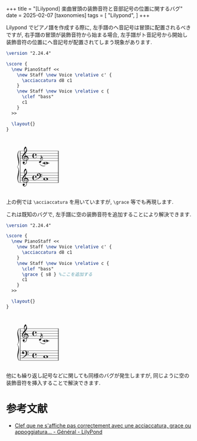 +++
title = "[Lilypond] 楽曲冒頭の装飾音符と音部記号の位置に関するバグ"
date = 2025-02-07
[taxonomies]
tags = [ "Lilypond", ]
+++

Lilypond でピアノ譜を作成する際に, 左手譜のヘ音記号は冒頭に配置されるべきですが,
右手譜の冒頭が装飾音符から始まる場合, 左手譜がト音記号から開始し装飾音符の位置にヘ音記号が配置されてしまう現象があります.

```tex
\version "2.24.4"

\score {
  \new PianoStaff <<
    \new Staff \new Voice \relative c' {
      \acciaccatura d8 c1
    }
    \new Staff \new Voice \relative c {
      \clef "bass"
      c1
    }
  >>

  \layout{}
}
```

<svg xmlns="http://www.w3.org/2000/svg" xmlns:xlink="http://www.w3.org/1999/xlink" version="1.2" width="49.67mm" height="39.73mm" viewBox="0.0000 -0.0000 28.2639 22.6096">
<style type="text/css">
<![CDATA[
tspan { white-space: pre; }
]]>
</style>
<g transform="translate(5.6906, 9.6213)">
<line stroke-linejoin="round" stroke-linecap="round" stroke-width="0.1000" stroke="currentColor" x1="0.0500" y1="0" x2="15.6604" y2="0"/>
</g>
<g transform="translate(5.6906, 8.6213)">
<line stroke-linejoin="round" stroke-linecap="round" stroke-width="0.1000" stroke="currentColor" x1="0.0500" y1="0" x2="15.6604" y2="0"/>
</g>
<g transform="translate(5.6906, 7.6213)">
<line stroke-linejoin="round" stroke-linecap="round" stroke-width="0.1000" stroke="currentColor" x1="0.0500" y1="0" x2="15.6604" y2="0"/>
</g>
<g transform="translate(5.6906, 6.6213)">
<line stroke-linejoin="round" stroke-linecap="round" stroke-width="0.1000" stroke="currentColor" x1="0.0500" y1="0" x2="15.6604" y2="0"/>
</g>
<g transform="translate(5.6906, 5.6213)">
<line stroke-linejoin="round" stroke-linecap="round" stroke-width="0.1000" stroke="currentColor" x1="0.0500" y1="0" x2="15.6604" y2="0"/>
</g>
<g transform="translate(21.2110, 7.6213)">
<rect x="0.0000" y="-2.0000" width="0.1900" height="4.0500" ry="0.0000" fill="currentColor"/>
</g>
<g transform="translate(21.2110, 16.6213)">
<rect x="0.0000" y="-2.0500" width="0.1900" height="4.0500" ry="0.0000" fill="currentColor"/>
</g>
<g transform="translate(21.2110, 3.8453)">
<rect x="0.0000" y="5.8260" width="0.1900" height="4.9500" ry="0.0000" fill="currentColor"/>
</g>
<g transform="translate(5.6906, 18.6213)">
<line stroke-linejoin="round" stroke-linecap="round" stroke-width="0.1000" stroke="currentColor" x1="0.0500" y1="0" x2="15.6604" y2="0"/>
</g>
<g transform="translate(5.6906, 17.6213)">
<line stroke-linejoin="round" stroke-linecap="round" stroke-width="0.1000" stroke="currentColor" x1="0.0500" y1="0" x2="15.6604" y2="0"/>
</g>
<g transform="translate(5.6906, 16.6213)">
<line stroke-linejoin="round" stroke-linecap="round" stroke-width="0.1000" stroke="currentColor" x1="0.0500" y1="0" x2="15.6604" y2="0"/>
</g>
<g transform="translate(5.6906, 15.6213)">
<line stroke-linejoin="round" stroke-linecap="round" stroke-width="0.1000" stroke="currentColor" x1="0.0500" y1="0" x2="15.6604" y2="0"/>
</g>
<g transform="translate(5.6906, 14.6213)">
<line stroke-linejoin="round" stroke-linecap="round" stroke-width="0.1000" stroke="currentColor" x1="0.0500" y1="0" x2="15.6604" y2="0"/>
</g>
<g transform="translate(5.6906, 10.6213)">
<rect x="9.0391" y="-0.1000" width="2.8737" height="0.2000" ry="0.1000" fill="currentColor"/>
</g>
<a style="color:inherit;" xlink:href="textedit:///home/sugiura/.local/src/lilypond-2.24.4/share/lilypond/2.24.4/ly/grace-init.ly:41:6:7">
<g transform="translate(13.3905, 7.6213)">
<path stroke-width="0.0800" stroke-linejoin="round" stroke-linecap="round" stroke="currentColor" fill="currentColor" d="M0.3750 3.3940C0.8007 4.1429 1.7961 4.4392 2.5620 4.0450L2.5620 4.0450C1.8303 4.3242 0.8350 4.0279 0.3750 3.3940z"/>
</g>
</a>
<g transform="translate(5.3306, 12.1213)">
<path transform="scale(0.0040, -0.0040)" d="M-189 -1146c0 267 108 528 108 780c0 135 -33 261 -129 360c-3 3 -3 3 -3 6s0 3 3 6c96 99 129 225 129 360c0 252 -108 513 -108 780c0 189 45 366 177 501c3 3 9 6 12 6c9 0 15 -9 15 -18c0 -3 0 -9 -3 -12c-99 -99 -129 -225 -129 -360c0 -249 102 -504 102 -765
c0 -186 -45 -363 -174 -498c129 -135 174 -312 174 -498c0 -261 -102 -516 -102 -765c0 -135 30 -261 129 -360c3 -3 3 -9 3 -12c0 -9 -6 -18 -15 -18c-3 0 -9 3 -12 6c-132 135 -177 312 -177 501z" fill="currentColor"/>
</g>
<g transform="translate(5.6306, 12.1213)">
<rect x="0.0000" y="-6.5500" width="0.1600" height="13.1000" ry="0.0500" fill="currentColor"/>
</g>
<a style="color:inherit;" xlink:href="textedit:///mnt/c/Users/sugiura/Desktop/workdesk/tmp/grace.ly:10:20:21">
<g transform="translate(13.3905, 10.1213)">
<path transform="scale(0.0028, -0.0028)" d="M208 139c61 0 117 -33 117 -99c0 -71 -52 -119 -99 -147c-34 -20 -71 -32 -110 -32c-61 0 -116 33 -116 99c0 71 51 119 98 147c34 20 71 32 110 32z" fill="currentColor"/>
</g>
</a>
<g transform="translate(6.4906, 8.6213)">
<path transform="scale(0.0040, -0.0040)" d="M376 262c4 0 9 1 13 1c155 0 256 -128 256 -261c0 -76 -33 -154 -107 -210c-22 -17 -47 -28 -73 -36c3 -35 5 -70 5 -105c0 -19 -1 -39 -2 -58c-7 -120 -90 -228 -208 -228c-108 0 -195 88 -195 197c0 58 53 103 112 103c54 0 95 -47 95 -103c0 -52 -43 -95 -95 -95
c-11 0 -21 2 -31 6c26 -39 68 -65 117 -65c96 0 157 92 163 191c1 18 2 37 2 55c0 31 -1 61 -4 92c-29 -5 -58 -8 -89 -8c-188 0 -333 172 -333 374c0 177 131 306 248 441c-19 62 -37 126 -45 191c-6 52 -7 103 -7 155c0 115 55 224 149 292c3 2 7 3 10 3c4 0 7 0 10 -3
c71 -84 133 -245 133 -358c0 -143 -86 -255 -180 -364c21 -68 39 -138 56 -207zM461 -203c68 24 113 95 113 164c0 90 -66 179 -173 190c24 -116 46 -231 60 -354zM74 28c0 -135 129 -247 264 -247c28 0 55 2 82 6c-14 127 -37 245 -63 364c-79 -8 -124 -61 -124 -119
c0 -44 25 -91 81 -123c5 -5 7 -10 7 -15c0 -11 -10 -22 -22 -22c-3 0 -6 1 -9 2c-80 43 -117 115 -117 185c0 88 58 174 160 197c-14 58 -29 117 -46 175c-107 -121 -213 -243 -213 -403zM408 1045c-99 -48 -162 -149 -162 -259c0 -74 18 -133 36 -194
c80 97 146 198 146 324c0 55 -4 79 -20 129z" fill="currentColor"/>
</g>
<g transform="translate(10.6906, 7.6213)">
<path transform="scale(0.0040, -0.0040)" d="M359 27c-49 0 -75 42 -75 75c0 38 27 77 72 77c4 0 9 0 14 -1c-28 37 -72 59 -120 59c-106 0 -113 -73 -113 -186v-51v-51c0 -113 7 -187 113 -187c80 0 139 70 158 151c2 7 7 10 12 10c6 0 13 -4 13 -12c0 -94 -105 -174 -183 -174c-68 0 -137 21 -184 70
c-49 51 -66 122 -66 193s17 142 66 193c47 49 116 69 184 69c87 0 160 -64 175 -150c1 -5 1 -9 1 -13c0 -40 -30 -72 -67 -72z" fill="currentColor"/>
</g>
<g transform="translate(6.4906, 17.6213)">
<path transform="scale(0.0040, -0.0040)" d="M376 262c4 0 9 1 13 1c155 0 256 -128 256 -261c0 -76 -33 -154 -107 -210c-22 -17 -47 -28 -73 -36c3 -35 5 -70 5 -105c0 -19 -1 -39 -2 -58c-7 -120 -90 -228 -208 -228c-108 0 -195 88 -195 197c0 58 53 103 112 103c54 0 95 -47 95 -103c0 -52 -43 -95 -95 -95
c-11 0 -21 2 -31 6c26 -39 68 -65 117 -65c96 0 157 92 163 191c1 18 2 37 2 55c0 31 -1 61 -4 92c-29 -5 -58 -8 -89 -8c-188 0 -333 172 -333 374c0 177 131 306 248 441c-19 62 -37 126 -45 191c-6 52 -7 103 -7 155c0 115 55 224 149 292c3 2 7 3 10 3c4 0 7 0 10 -3
c71 -84 133 -245 133 -358c0 -143 -86 -255 -180 -364c21 -68 39 -138 56 -207zM461 -203c68 24 113 95 113 164c0 90 -66 179 -173 190c24 -116 46 -231 60 -354zM74 28c0 -135 129 -247 264 -247c28 0 55 2 82 6c-14 127 -37 245 -63 364c-79 -8 -124 -61 -124 -119
c0 -44 25 -91 81 -123c5 -5 7 -10 7 -15c0 -11 -10 -22 -22 -22c-3 0 -6 1 -9 2c-80 43 -117 115 -117 185c0 88 58 174 160 197c-14 58 -29 117 -46 175c-107 -121 -213 -243 -213 -403zM408 1045c-99 -48 -162 -149 -162 -259c0 -74 18 -133 36 -194
c80 97 146 198 146 324c0 55 -4 79 -20 129z" fill="currentColor"/>
</g>
<g transform="translate(10.6906, 16.6213)">
<path transform="scale(0.0040, -0.0040)" d="M359 27c-49 0 -75 42 -75 75c0 38 27 77 72 77c4 0 9 0 14 -1c-28 37 -72 59 -120 59c-106 0 -113 -73 -113 -186v-51v-51c0 -113 7 -187 113 -187c80 0 139 70 158 151c2 7 7 10 12 10c6 0 13 -4 13 -12c0 -94 -105 -174 -183 -174c-68 0 -137 21 -184 70
c-49 51 -66 122 -66 193s17 142 66 193c47 49 116 69 184 69c87 0 160 -64 175 -150c1 -5 1 -9 1 -13c0 -40 -30 -72 -67 -72z" fill="currentColor"/>
</g>
<g transform="translate(14.2434, 7.6213)">
<rect x="-0.0650" y="-0.3000" width="0.1300" height="2.6856" ry="0.0400" fill="currentColor"/>
</g>
<g transform="translate(12.5405, 15.6213)">
<path transform="scale(0.0040, -0.0040)" d="M446 -100c0 23 18 41 41 41s41 -18 41 -41s-18 -41 -41 -41s-41 18 -41 41zM446 100c0 23 18 41 41 41s41 -18 41 -41s-18 -41 -41 -41s-41 18 -41 41zM179 213c140 0 241 -69 241 -201c0 -211 -210 -333 -411 -421c-3 -3 -6 -4 -9 -4c-7 0 -13 6 -13 13c0 3 1 6 4 9
c150 98 307 217 307 393c0 92 -38 185 -119 185c-52 0 -87 -38 -104 -90c5 1 10 2 15 2c44 0 80 -36 80 -80c0 -46 -35 -85 -80 -85c-48 0 -90 38 -90 85c0 104 77 194 179 194z" fill="currentColor"/>
</g>
<a style="color:inherit;" xlink:href="textedit:///mnt/c/Users/sugiura/Desktop/workdesk/tmp/grace.ly:15:6:7">
<g transform="translate(15.1509, 17.1213)">
<path transform="scale(0.0040, -0.0040)" d="M213 112c-50 0 -69 -43 -69 -88c0 -77 57 -136 134 -136c50 0 69 43 69 88c0 77 -57 136 -134 136zM491 0c0 -43 -34 -75 -72 -96c-53 -29 -114 -40 -174 -40s-120 11 -173 40c-38 21 -72 53 -72 96s34 75 72 96c53 29 113 40 173 40s121 -11 174 -40
c38 -21 72 -53 72 -96z" fill="currentColor"/>
</g>
</a>
<a style="color:inherit;" xlink:href="textedit:///mnt/c/Users/sugiura/Desktop/workdesk/tmp/grace.ly:10:23:24">
<g transform="translate(15.1509, 10.6213)">
<path transform="scale(0.0040, -0.0040)" d="M213 112c-50 0 -69 -43 -69 -88c0 -77 57 -136 134 -136c50 0 69 43 69 88c0 77 -57 136 -134 136zM491 0c0 -43 -34 -75 -72 -96c-53 -29 -114 -40 -174 -40s-120 11 -173 40c-38 21 -72 53 -72 96s34 75 72 96c53 29 113 40 173 40s121 -11 174 -40
c38 -21 72 -53 72 -96z" fill="currentColor"/>
</g>
</a>
<g transform="translate(14.3084, 7.3613)">
<path transform="scale(0.0028, -0.0028)" d="M206 -219c18 0 32 -14 32 -32c0 -9 -4 -17 -11 -23l-357 -290c-5 -5 -11 -7 -18 -7h-1c-17 0 -31 15 -31 32c0 9 4 17 11 23l357 290c5 5 11 7 18 7z" fill="currentColor"/>
</g>
<g transform="translate(14.3084, 7.3613)">
<path transform="scale(0.0028, -0.0028)" d="M0 0c0 -196 207 -334 207 -530c0 -71 -15 -140 -41 -206c-5 -10 -14 -13 -23 -13c-14 0 -28 10 -28 26c0 2 1 3 1 5c26 59 42 123 42 188c0 101 -90 205 -158 280h-21v250h21z" fill="currentColor"/>
</g>
<g transform="translate(28.8852, 165.1062)">
<a xlink:href="https://lilypond.org/">
<rect x="0.0000" y="-0.4888" width="61.7311" height="2.1604" fill="none" stroke="none" stroke-width="0.0"/>
</a>
</g>
<g transform="translate(28.8852, 165.1062)">
<text font-family="serif" font-size="2.2001" text-anchor="start" fill="currentColor">
<tspan>Music engraving by LilyPond 2.24.4—www.lilypond.org</tspan>
</text>
</g>
</svg>


上の例では `\acciaccatura` を用いていますが, `\grace` 等でも再現します.

これは既知のバグで, 左手譜に空の装飾音符を追加することにより解決できます.

```tex
\version "2.24.4"

\score {
  \new PianoStaff <<
    \new Staff \new Voice \relative c' {
      \acciaccatura d8 c1
    }
    \new Staff \new Voice \relative c {
      \clef "bass"
      \grace { s8 } %ここを追加する
      c1
    }
  >>

  \layout{}
}
```


<svg xmlns="http://www.w3.org/2000/svg" xmlns:xlink="http://www.w3.org/1999/xlink" version="1.2" width="49.67mm" height="37.16mm" viewBox="0.0000 -0.0000 28.2639 21.1463">
<style type="text/css">
<![CDATA[
tspan { white-space: pre; }
]]>
</style>
<g transform="translate(5.6906, 9.6213)">
<line stroke-linejoin="round" stroke-linecap="round" stroke-width="0.1000" stroke="currentColor" x1="0.0500" y1="0" x2="15.6604" y2="0"/>
</g>
<g transform="translate(5.6906, 8.6213)">
<line stroke-linejoin="round" stroke-linecap="round" stroke-width="0.1000" stroke="currentColor" x1="0.0500" y1="0" x2="15.6604" y2="0"/>
</g>
<g transform="translate(5.6906, 7.6213)">
<line stroke-linejoin="round" stroke-linecap="round" stroke-width="0.1000" stroke="currentColor" x1="0.0500" y1="0" x2="15.6604" y2="0"/>
</g>
<g transform="translate(5.6906, 6.6213)">
<line stroke-linejoin="round" stroke-linecap="round" stroke-width="0.1000" stroke="currentColor" x1="0.0500" y1="0" x2="15.6604" y2="0"/>
</g>
<g transform="translate(5.6906, 5.6213)">
<line stroke-linejoin="round" stroke-linecap="round" stroke-width="0.1000" stroke="currentColor" x1="0.0500" y1="0" x2="15.6604" y2="0"/>
</g>
<g transform="translate(21.2110, 16.6213)">
<rect x="0.0000" y="-2.0500" width="0.1900" height="4.0500" ry="0.0000" fill="currentColor"/>
</g>
<g transform="translate(21.2110, 7.6213)">
<rect x="0.0000" y="-2.0000" width="0.1900" height="4.0500" ry="0.0000" fill="currentColor"/>
</g>
<g transform="translate(21.2110, 3.8453)">
<rect x="0.0000" y="5.8260" width="0.1900" height="4.9500" ry="0.0000" fill="currentColor"/>
</g>
<g transform="translate(5.6906, 18.6213)">
<line stroke-linejoin="round" stroke-linecap="round" stroke-width="0.1000" stroke="currentColor" x1="0.0500" y1="0" x2="15.6604" y2="0"/>
</g>
<g transform="translate(5.6906, 17.6213)">
<line stroke-linejoin="round" stroke-linecap="round" stroke-width="0.1000" stroke="currentColor" x1="0.0500" y1="0" x2="15.6604" y2="0"/>
</g>
<g transform="translate(5.6906, 16.6213)">
<line stroke-linejoin="round" stroke-linecap="round" stroke-width="0.1000" stroke="currentColor" x1="0.0500" y1="0" x2="15.6604" y2="0"/>
</g>
<g transform="translate(5.6906, 15.6213)">
<line stroke-linejoin="round" stroke-linecap="round" stroke-width="0.1000" stroke="currentColor" x1="0.0500" y1="0" x2="15.6604" y2="0"/>
</g>
<g transform="translate(5.6906, 14.6213)">
<line stroke-linejoin="round" stroke-linecap="round" stroke-width="0.1000" stroke="currentColor" x1="0.0500" y1="0" x2="15.6604" y2="0"/>
</g>
<g transform="translate(5.6906, 10.6213)">
<rect x="9.0391" y="-0.1000" width="2.8737" height="0.2000" ry="0.1000" fill="currentColor"/>
</g>
<a style="color:inherit;" xlink:href="textedit:///mnt/c/Users/sugiura/Desktop/workdesk/tmp/grace.ly:15:6:7">
<g transform="translate(15.1509, 17.1213)">
<path transform="scale(0.0040, -0.0040)" d="M213 112c-50 0 -69 -43 -69 -88c0 -77 57 -136 134 -136c50 0 69 43 69 88c0 77 -57 136 -134 136zM491 0c0 -43 -34 -75 -72 -96c-53 -29 -114 -40 -174 -40s-120 11 -173 40c-38 21 -72 53 -72 96s34 75 72 96c53 29 113 40 173 40s121 -11 174 -40
c38 -21 72 -53 72 -96z" fill="currentColor"/>
</g>
</a>
<a style="color:inherit;" xlink:href="textedit:///home/sugiura/.local/src/lilypond-2.24.4/share/lilypond/2.24.4/ly/grace-init.ly:41:6:7">
<g transform="translate(13.3905, 7.6213)">
<path stroke-width="0.0800" stroke-linejoin="round" stroke-linecap="round" stroke="currentColor" fill="currentColor" d="M0.3750 3.3940C0.8007 4.1429 1.7961 4.4392 2.5620 4.0450L2.5620 4.0450C1.8303 4.3242 0.8350 4.0279 0.3750 3.3940z"/>
</g>
</a>
<g transform="translate(14.2434, 7.6213)">
<rect x="-0.0650" y="-0.3000" width="0.1300" height="2.6856" ry="0.0400" fill="currentColor"/>
</g>
<g transform="translate(5.3306, 12.1213)">
<path transform="scale(0.0040, -0.0040)" d="M-189 -1146c0 267 108 528 108 780c0 135 -33 261 -129 360c-3 3 -3 3 -3 6s0 3 3 6c96 99 129 225 129 360c0 252 -108 513 -108 780c0 189 45 366 177 501c3 3 9 6 12 6c9 0 15 -9 15 -18c0 -3 0 -9 -3 -12c-99 -99 -129 -225 -129 -360c0 -249 102 -504 102 -765
c0 -186 -45 -363 -174 -498c129 -135 174 -312 174 -498c0 -261 -102 -516 -102 -765c0 -135 30 -261 129 -360c3 -3 3 -9 3 -12c0 -9 -6 -18 -15 -18c-3 0 -9 3 -12 6c-132 135 -177 312 -177 501z" fill="currentColor"/>
</g>
<g transform="translate(5.6306, 12.1213)">
<rect x="0.0000" y="-6.5500" width="0.1600" height="13.1000" ry="0.0500" fill="currentColor"/>
</g>
<a style="color:inherit;" xlink:href="textedit:///mnt/c/Users/sugiura/Desktop/workdesk/tmp/grace.ly:10:20:21">
<g transform="translate(13.3905, 10.1213)">
<path transform="scale(0.0028, -0.0028)" d="M208 139c61 0 117 -33 117 -99c0 -71 -52 -119 -99 -147c-34 -20 -71 -32 -110 -32c-61 0 -116 33 -116 99c0 71 51 119 98 147c34 20 71 32 110 32z" fill="currentColor"/>
</g>
</a>
<g transform="translate(6.4906, 8.6213)">
<path transform="scale(0.0040, -0.0040)" d="M376 262c4 0 9 1 13 1c155 0 256 -128 256 -261c0 -76 -33 -154 -107 -210c-22 -17 -47 -28 -73 -36c3 -35 5 -70 5 -105c0 -19 -1 -39 -2 -58c-7 -120 -90 -228 -208 -228c-108 0 -195 88 -195 197c0 58 53 103 112 103c54 0 95 -47 95 -103c0 -52 -43 -95 -95 -95
c-11 0 -21 2 -31 6c26 -39 68 -65 117 -65c96 0 157 92 163 191c1 18 2 37 2 55c0 31 -1 61 -4 92c-29 -5 -58 -8 -89 -8c-188 0 -333 172 -333 374c0 177 131 306 248 441c-19 62 -37 126 -45 191c-6 52 -7 103 -7 155c0 115 55 224 149 292c3 2 7 3 10 3c4 0 7 0 10 -3
c71 -84 133 -245 133 -358c0 -143 -86 -255 -180 -364c21 -68 39 -138 56 -207zM461 -203c68 24 113 95 113 164c0 90 -66 179 -173 190c24 -116 46 -231 60 -354zM74 28c0 -135 129 -247 264 -247c28 0 55 2 82 6c-14 127 -37 245 -63 364c-79 -8 -124 -61 -124 -119
c0 -44 25 -91 81 -123c5 -5 7 -10 7 -15c0 -11 -10 -22 -22 -22c-3 0 -6 1 -9 2c-80 43 -117 115 -117 185c0 88 58 174 160 197c-14 58 -29 117 -46 175c-107 -121 -213 -243 -213 -403zM408 1045c-99 -48 -162 -149 -162 -259c0 -74 18 -133 36 -194
c80 97 146 198 146 324c0 55 -4 79 -20 129z" fill="currentColor"/>
</g>
<g transform="translate(10.6906, 7.6213)">
<path transform="scale(0.0040, -0.0040)" d="M359 27c-49 0 -75 42 -75 75c0 38 27 77 72 77c4 0 9 0 14 -1c-28 37 -72 59 -120 59c-106 0 -113 -73 -113 -186v-51v-51c0 -113 7 -187 113 -187c80 0 139 70 158 151c2 7 7 10 12 10c6 0 13 -4 13 -12c0 -94 -105 -174 -183 -174c-68 0 -137 21 -184 70
c-49 51 -66 122 -66 193s17 142 66 193c47 49 116 69 184 69c87 0 160 -64 175 -150c1 -5 1 -9 1 -13c0 -40 -30 -72 -67 -72z" fill="currentColor"/>
</g>
<g transform="translate(6.4906, 15.6213)">
<path transform="scale(0.0040, -0.0040)" d="M557 -125c0 28 23 51 51 51s51 -23 51 -51s-23 -51 -51 -51s-51 23 -51 51zM557 125c0 28 23 51 51 51s51 -23 51 -51s-23 -51 -51 -51s-51 23 -51 51zM232 263c172 0 293 -88 293 -251c0 -263 -263 -414 -516 -521c-3 -3 -6 -4 -9 -4c-7 0 -13 6 -13 13c0 3 1 6 4 9
c202 118 412 265 412 493c0 120 -63 235 -171 235c-74 0 -129 -54 -154 -126c11 5 22 8 34 8c55 0 100 -45 100 -100c0 -58 -44 -106 -100 -106c-60 0 -112 47 -112 106c0 133 102 244 232 244z" fill="currentColor"/>
</g>
<g transform="translate(10.6906, 16.6213)">
<path transform="scale(0.0040, -0.0040)" d="M359 27c-49 0 -75 42 -75 75c0 38 27 77 72 77c4 0 9 0 14 -1c-28 37 -72 59 -120 59c-106 0 -113 -73 -113 -186v-51v-51c0 -113 7 -187 113 -187c80 0 139 70 158 151c2 7 7 10 12 10c6 0 13 -4 13 -12c0 -94 -105 -174 -183 -174c-68 0 -137 21 -184 70
c-49 51 -66 122 -66 193s17 142 66 193c47 49 116 69 184 69c87 0 160 -64 175 -150c1 -5 1 -9 1 -13c0 -40 -30 -72 -67 -72z" fill="currentColor"/>
</g>
<a style="color:inherit;" xlink:href="textedit:///mnt/c/Users/sugiura/Desktop/workdesk/tmp/grace.ly:10:23:24">
<g transform="translate(15.1509, 10.6213)">
<path transform="scale(0.0040, -0.0040)" d="M213 112c-50 0 -69 -43 -69 -88c0 -77 57 -136 134 -136c50 0 69 43 69 88c0 77 -57 136 -134 136zM491 0c0 -43 -34 -75 -72 -96c-53 -29 -114 -40 -174 -40s-120 11 -173 40c-38 21 -72 53 -72 96s34 75 72 96c53 29 113 40 173 40s121 -11 174 -40
c38 -21 72 -53 72 -96z" fill="currentColor"/>
</g>
</a>
<g transform="translate(14.3084, 7.3613)">
<path transform="scale(0.0028, -0.0028)" d="M206 -219c18 0 32 -14 32 -32c0 -9 -4 -17 -11 -23l-357 -290c-5 -5 -11 -7 -18 -7h-1c-17 0 -31 15 -31 32c0 9 4 17 11 23l357 290c5 5 11 7 18 7z" fill="currentColor"/>
</g>
<g transform="translate(14.3084, 7.3613)">
<path transform="scale(0.0028, -0.0028)" d="M0 0c0 -196 207 -334 207 -530c0 -71 -15 -140 -41 -206c-5 -10 -14 -13 -23 -13c-14 0 -28 10 -28 26c0 2 1 3 1 5c26 59 42 123 42 188c0 101 -90 205 -158 280h-21v250h21z" fill="currentColor"/>
</g>
<g transform="translate(28.8852, 165.1062)">
<a xlink:href="https://lilypond.org/">
<rect x="0.0000" y="-0.4888" width="61.7311" height="2.1604" fill="none" stroke="none" stroke-width="0.0"/>
</a>
</g>
<g transform="translate(28.8852, 165.1062)">
<text font-family="serif" font-size="2.2001" text-anchor="start" fill="currentColor">
<tspan>Music engraving by LilyPond 2.24.4—www.lilypond.org</tspan>
</text>
</g>
</svg>

他にも繰り返し記号などに関しても同様のバグが発生しますが, 同じように空の装飾音符を挿入することで解決できます.


# 参考文献

* [Clef que ne s'affiche pas correctement avec une acciaccatura, grace ou appoggiatura... - Général - LilyPond](https://lilypond.community/t/clef-que-ne-saffiche-pas-correctement-avec-une-acciaccatura-grace-ou-appoggiatura/5702)

